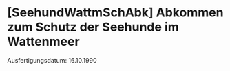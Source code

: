 # [SeehundWattmSchAbk] Abkommen zum Schutz der Seehunde im Wattenmeer

Ausfertigungsdatum: 16.10.1990

 